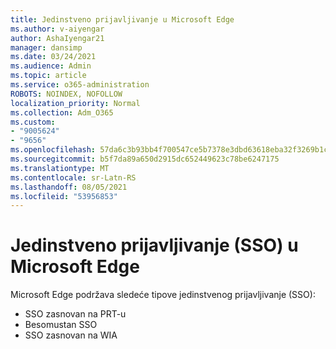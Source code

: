 ```yaml
---
title: Jedinstveno prijavljivanje u Microsoft Edge
ms.author: v-aiyengar
author: AshaIyengar21
manager: dansimp
ms.date: 03/24/2021
ms.audience: Admin
ms.topic: article
ms.service: o365-administration
ROBOTS: NOINDEX, NOFOLLOW
localization_priority: Normal
ms.collection: Adm_O365
ms.custom:
- "9005624"
- "9656"
ms.openlocfilehash: 57da6c3b93bb4f700547ce5b7378e3dbd63618eba32f3269b1caf8e356357cb5
ms.sourcegitcommit: b5f7da89a650d2915dc652449623c78be6247175
ms.translationtype: MT
ms.contentlocale: sr-Latn-RS
ms.lasthandoff: 08/05/2021
ms.locfileid: "53956853"
---
```

# <a name="single-sign-on-sso-in-microsoft-edge"></a>Jedinstveno prijavljivanje (SSO) u Microsoft Edge

Microsoft Edge podržava sledeće tipove jedinstvenog prijavljivanje (SSO):
- SSO zasnovan na PRT-u
- Besomustan SSO
- SSO zasnovan na WIA
